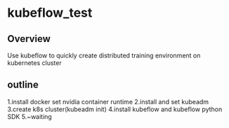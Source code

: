 # kubeflow_test
## Overview
Use kubeflow to quickly create distributed training environment on kubernetes cluster
## outline
1.install docker set nvidia container runtime
2.install and set kubeadm
3.create k8s cluster(kubeadm init)
4.install kubeflow and kubeflow python SDK
5.~waiting
